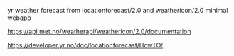 yr weather forecast from locationforecast/2.0 and weathericon/2.0 minimal webapp


https://api.met.no/weatherapi/weathericon/2.0/documentation

https://developer.yr.no/doc/locationforecast/HowTO/
